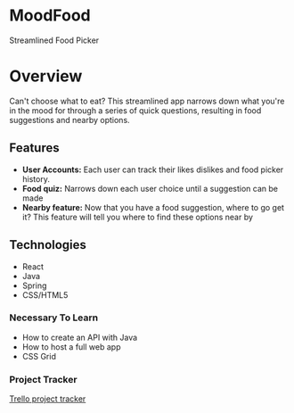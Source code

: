 # MoodFood
Streamlined Food Picker


# Overview
Can't choose what to eat? This streamlined app narrows down what you're in the mood for through a series of quick questions, resulting in food suggestions and nearby options.
## Features
* **User Accounts:** Each user can track their likes dislikes and food picker history.
* **Food quiz:** Narrows down each user choice until a suggestion can be made
* **Nearby feature:** Now that you have a food suggestion, where to go get it? This feature will tell you where to find these options near by
## Technologies
* React
* Java
* Spring
* CSS/HTML5
### Necessary To Learn
* How to create an API with Java
* How to host a full web app
* CSS Grid
### Project Tracker
[Trello project tracker](https://trello.com/b/eUb75jSJ/capstone)











